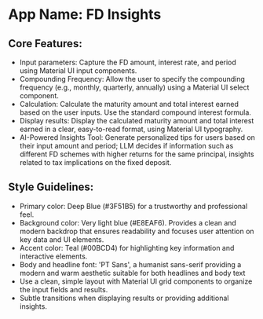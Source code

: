# **App Name**: FD Insights

## Core Features:

- Input parameters: Capture the FD amount, interest rate, and period using Material UI input components.
- Compounding Frequency: Allow the user to specify the compounding frequency (e.g., monthly, quarterly, annually) using a Material UI select component.
- Calculation: Calculate the maturity amount and total interest earned based on the user inputs. Use the standard compound interest formula.
- Display results: Display the calculated maturity amount and total interest earned in a clear, easy-to-read format, using Material UI typography.
- AI-Powered Insights Tool: Generate personalized tips for users based on their input amount and period; LLM decides if information such as different FD schemes with higher returns for the same principal, insights related to tax implications on the fixed deposit.

## Style Guidelines:

- Primary color: Deep Blue (#3F51B5) for a trustworthy and professional feel.
- Background color: Very light blue (#E8EAF6).  Provides a clean and modern backdrop that ensures readability and focuses user attention on key data and UI elements.
- Accent color: Teal (#00BCD4) for highlighting key information and interactive elements.
- Body and headline font: 'PT Sans', a humanist sans-serif providing a modern and warm aesthetic suitable for both headlines and body text
- Use a clean, simple layout with Material UI grid components to organize the input fields and results.
- Subtle transitions when displaying results or providing additional insights.